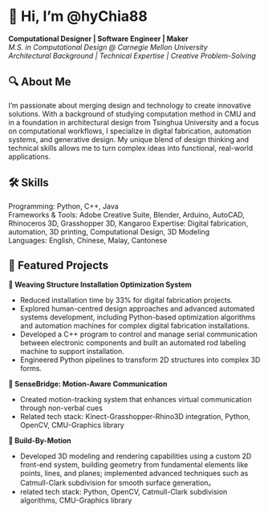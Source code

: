 # 👋 Hi, I’m @hyChia88
**Computational Designer | Software Engineer | Maker**  
*M.S. in Computational Design @ Carnegie Mellon University*  
*Architectural Background | Technical Expertise | Creative Problem-Solving*  

## 🔍 About Me  
I’m passionate about merging design and technology to create innovative solutions. With a background of studying computation method in CMU and in a foundation in architectural design from Tsinghua University and a focus on computational workflows, I specialize in digital fabrication, automation systems, and generative design. My unique blend of design thinking and technical skills allows me to turn complex ideas into functional, real-world applications.

## 🛠️ Skills  
Programming: Python, C++, Java  
Frameworks & Tools: Adobe Creative Suite, Blender, Arduino, AutoCAD, Rhinoceros 3D, Grasshopper 3D, Kangaroo
Expertise: Digital fabrication, automation, 3D printing, Computational Design, 3D Modeling  
Languages: English, Chinese, Malay, Cantonese

## 🌟 Featured Projects  
**🚀 Weaving Structure Installation Optimization System**  

- Reduced installation time by 33% for digital fabrication projects.  
- Explored human-centred design approaches and advanced automated systems development, including Python-based optimization algorithms and automation machines for complex digital fabrication installations.  
- Developed a C++ program to control and manage serial communication between electronic components and built an automated rod labeling machine to support installation.    
- Engineered Python pipelines to transform 2D structures into complex 3D forms.  
  
  
**🔮 SenseBridge: Motion-Aware Communication**

- Created motion-tracking system that enhances virtual communication through non-verbal cues
- Related tech stack: Kinect-Grasshopper-Rhino3D integration, Python, OpenCV, CMU-Graphics library
  
  
**🎯 Build-By-Motion**

- Developed 3D modeling and rendering capabilities using a custom 2D front-end system, building geometry from fundamental elements like points, lines, and planes; implemented advanced techniques such as Catmull-Clark subdivision for smooth surface generation。
- related tech stack: Python, OpenCV, Catmull-Clark subdivision algorithms, CMU-Graphics library
